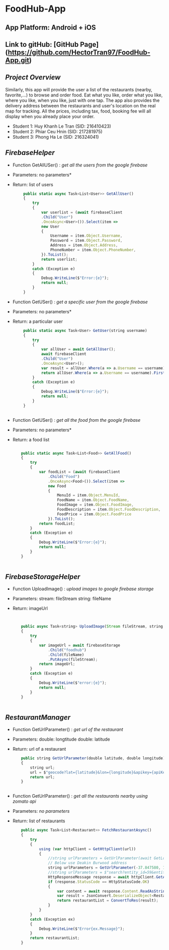 # FoodHub-App

## App Platform: Android + iOS

## Link to gitHub: [GitHub Page] (https://github.com/HectorTran97/FoodHub-App.git)

## *Project Overview*

Similarly, this app will provide the user a list of the restaurants (nearby, favorite,...) to browse and order food. Eat what you like, order what you like, where you like, when you like, just with one tap. The app also provides the delivery address between the restaurants and user's location on the real map for tracking. All the prices, including tax, food, booking fee will all display when you already place your order.

- Student 1: Huy Khanh Le Tran (SID: 216410423)
- Student 2: Phiar Ceu Hnin (SID: 217281975)
- Student 3: Phong Ha Le (SID: 216324041)

## *FirebaseHelper*
* Function GetAllUSer() : *get all the users from the google firebase*

* Parameters: no parameters*

* Return: list of users

```js
        public static async Task<List<User>> GetAllUser()
        {
            try
            {
                var userlist = (await firebaseClient
                .Child("User")
                .OnceAsync<User>()).Select(item =>
                new User
                {
                    Username = item.Object.Username,
                    Password = item.Object.Password,
                    Address = item.Object.Address,
                    PhoneNumber = item.Object.PhoneNumber,
                }).ToList();
                return userlist;
            }
            catch (Exception e)
            {
                Debug.WriteLine($"Error:{e}");
                return null;
            }
        }
```
    
* Function GetUSer() : *get a specific user from the google firebase*

* Parameters: no parameters*

* Return: a particular user

```js
        public static async Task<User> GetUser(string username)
        {
            try
            {
                var allUser = await GetAllUser();
                await firebaseClient
                .Child("User")
                .OnceAsync<User>();
                var result = allUser.Where(a => a.Username == username).FirstOrDefault();
                return allUser.Where(a => a.Username == username).FirstOrDefault();
            }
            catch (Exception e)
            {
                Debug.WriteLine($"Error:{e}");
                return null;
            }
        }
    
```  
     
* Function GetUSer() : *get all the food from the google firebase*

* Parameters: no parameters*

* Return: a food list

 ```js
 
        public static async Task<List<Food>> GetAllFood()
        {
            try
            {
                var foodList = (await firebaseClient
                    .Child("Food")
                    .OnceAsync<Food>()).Select(item =>
                    new Food
                    {
                        MenuId = item.Object.MenuId,
                        FoodName = item.Object.FoodName,
                        FoodImage = item.Object.FoodImage,
                        FoodDescription = item.Object.FoodDescription,
                        FoodPrice = item.Object.FoodPrice
                    }).ToList();
                return foodList;
            }
            catch (Exception e)
            {
                Debug.WriteLine($"Error:{e}");
                return null;
            }
        }
    
  ```  
    
## *FirebaseStorageHelper*

* Function UploadImage() : *upload images to google firebase storage*

* Parameters: stream: fileStream
              string: fileName  

* Return: imageUrl

 ```js
 

        public async Task<string> UploadImage(Stream fileStream, string fileName)
        {
            try
            {
                var imageUrl = await firebaseStorage
                    .Child("foodhub")
                    .Child(fileName)
                    .PutAsync(fileStream);
                return imageUrl;
            }
            catch (Exception e)
            {
                Debug.WriteLine($"error:{e}");
                return null;
            }
        }
    
  ```
    
 ## *RestaurantManager*
* Function GetUrlParameter() : *get url of the restaurant*

* Parameters: double: longtitude
              double: latitude  

* Return: url of a restaurant

 ```js
        public string GetUrlParameter(double latitude, double longitude)
        {
            string url;
            url = $"geocode?lat={latitude}&lon={longitude}&apikey={apiKey}";
            return url;
        }
    
```
* Function GetUrlParameter() : *get all the restaurants nearby using zomato api*

* Parameters: *no parameters*

* Return: list of restaurants

 ```js
        public async Task<List<Restaurant>> FetchRestaurantAsync()
        {
            try
            {
                using (var httpClient = GetHttpClient(url))
                {
                    //string urlParameters = GetUrlParameter(await GetLocationAsync(1), await GetLocationAsync(2));
                    // Below use Deakin Burwood address
                    string urlParameters = GetUrlParameter(-37.847580, 145.114192);
                    //string urlParameters = $"search?entity_id=59&entity_type=city&apikey={apiKey}";
                    HttpResponseMessage response = await httpClient.GetAsync(urlParameters);
                    if (response.StatusCode == HttpStatusCode.OK)
                    {
                        var content = await response.Content.ReadAsStringAsync();
                        var result = JsonConvert.DeserializeObject<RestaurantList>(content);
                        return restaurantList = ConvertToRes(result);
                    }
                }
            }
            catch (Exception ex)
            {
                Debug.WriteLine($"Error{ex.Message}");
            }
            return restaurantList;
        }
    
  ```
